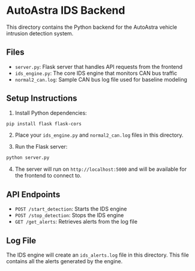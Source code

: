 
# AutoAstra IDS Backend

This directory contains the Python backend for the AutoAstra vehicle intrusion detection system.

## Files

- `server.py`: Flask server that handles API requests from the frontend
- `ids_engine.py`: The core IDS engine that monitors CAN bus traffic
- `normal2_can.log`: Sample CAN bus log file used for baseline modeling

## Setup Instructions

1. Install Python dependencies:

```bash
pip install flask flask-cors
```

2. Place your `ids_engine.py` and `normal2_can.log` files in this directory.

3. Run the Flask server:

```bash
python server.py
```

4. The server will run on `http://localhost:5000` and will be available for the frontend to connect to.

## API Endpoints

- `POST /start_detection`: Starts the IDS engine
- `POST /stop_detection`: Stops the IDS engine
- `GET /get_alerts`: Retrieves alerts from the log file

## Log File

The IDS engine will create an `ids_alerts.log` file in this directory. This file contains all the alerts generated by the engine.
